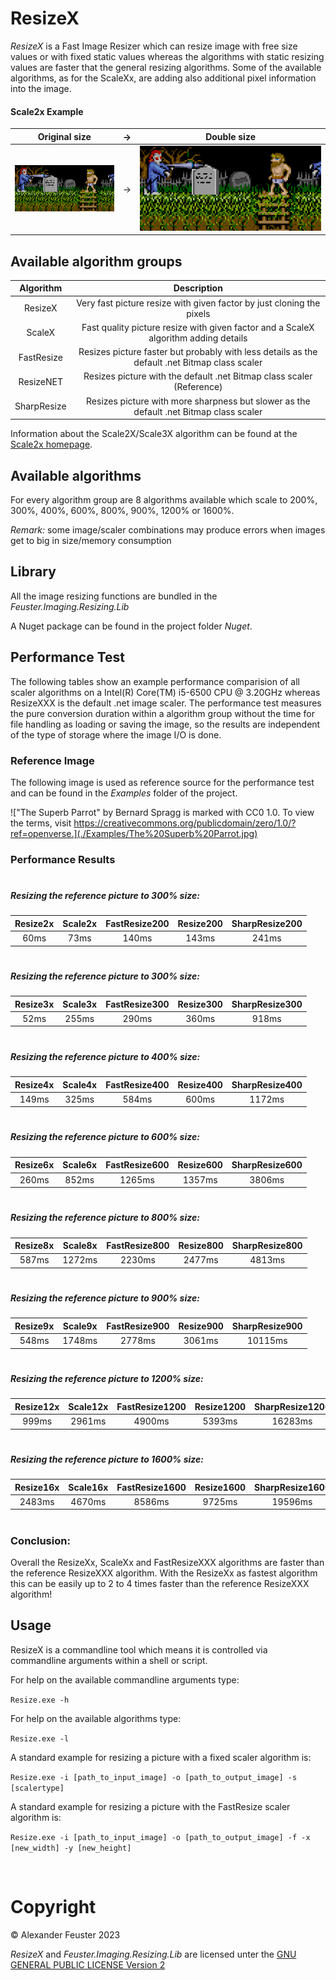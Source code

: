 # ResizeX

_ResizeX_ is a Fast Image Resizer which can resize image with free size values or with fixed static values whereas the algorithms with static resizing values are faster that the general resizing algorithms. Some of the available algorithms, as for the ScaleXx, are adding also additional pixel information into the image.

#### Scale2x Example

|Original size | &rarr; | Double size |
|:----:|:----:|:----:|
| ![Source](./Examples/Example.png) | &rarr; | ![Scale2x](./Examples/Example-Scale2x.png)|

## Available algorithm groups

|Algorithm|Description|
|:----:|:----:|
| ResizeX | Very fast picture resize with given factor by just cloning the pixels |
| ScaleX | Fast quality picture resize with given factor and a ScaleX algorithm adding details |
| FastResize | Resizes picture faster but probably with less details as the default .net Bitmap class scaler |
| ResizeNET | Resizes picture with the default .net Bitmap class scaler (Reference) |
| SharpResize | Resizes picture with more sharpness but slower as the default .net Bitmap class scaler |

Information about the Scale2X/Scale3X algorithm can be found at the [Scale2x homepage](https://www.scale2x.it/).

## Available algorithms

For every algorithm group are 8 algorithms available which scale to 200%, 300%, 400%, 600%, 800%, 900%, 1200% or 1600%.

_Remark:_ some image/scaler combinations may produce errors when images get to big in size/memory consumption

## Library

All the image resizing functions are bundled in the _Feuster.Imaging.Resizing.Lib_

A Nuget package can be found in the project folder _Nuget_.

## Performance Test

The following tables show an example performance comparision of all scaler algorithms on a Intel(R) Core(TM) i5-6500 CPU @ 3.20GHz whereas ResizeXXX is the default .net image scaler.
The performance test measures the pure conversion duration within a algorithm group without the time for file handling as loading or saving the image, so the results are independent of the type of storage where the image I/O is done.

### Reference Image

The following image is used as reference source for the performance test and can be found in the _Examples_ folder of the project.

!["The Superb Parrot" by Bernard Spragg is marked with CC0 1.0. To view the terms, visit https://creativecommons.org/publicdomain/zero/1.0/?ref=openverse.](./Examples/The%20Superb%20Parrot.jpg)


### Performance Results
 #
##### __Resizing the reference picture to 300% size:__
| Resize2x | Scale2x | FastResize200 | Resize200 | SharpResize200 |
|:----:|:----:|:----:|:----:|:----:|
| 60ms | 73ms | 140ms | 143ms | 241ms |
 #
##### __Resizing the reference picture to 300% size:__

| Resize3x | Scale3x | FastResize300 | Resize300 | SharpResize300 |
|:----:|:----:|:----:|:----:|:----:|
| 52ms | 255ms | 290ms | 360ms | 918ms |
 #
##### __Resizing the reference picture to 400% size:__

| Resize4x | Scale4x | FastResize400 | Resize400 | SharpResize400 |
|:----:|:----:|:----:|:----:|:----:|
| 149ms | 325ms | 584ms | 600ms | 1172ms |
 #
##### __Resizing the reference picture to 600% size:__

| Resize6x | Scale6x | FastResize600 | Resize600 | SharpResize600 |
|:----:|:----:|:----:|:----:|:----:|
| 260ms | 852ms | 1265ms | 1357ms | 3806ms |
 #
##### __Resizing the reference picture to 800% size:__

| Resize8x | Scale8x | FastResize800 | Resize800 | SharpResize800 |
|:----:|:----:|:----:|:----:|:----:|
| 587ms | 1272ms | 2230ms | 2477ms | 4813ms |
 #
##### __Resizing the reference picture to 900% size:__

| Resize9x | Scale9x | FastResize900 | Resize900 | SharpResize900 |
|:----:|:----:|:----:|:----:|:----:|
| 548ms | 1748ms | 2778ms | 3061ms | 10115ms |
 #
##### __Resizing the reference picture to 1200% size:__

| Resize12x | Scale12x | FastResize1200 | Resize1200 | SharpResize1200 |
|:----:|:----:|:----:|:----:|:----:|
| 999ms | 2961ms | 4900ms | 5393ms | 16283ms |
 #
##### __Resizing the reference picture to 1600% size:__

| Resize16x | Scale16x | FastResize1600 | Resize1600 | SharpResize1600 |
|:----:|:----:|:----:|:----:|:----:|
| 2483ms | 4670ms | 8586ms | 9725ms | 19596ms |
 #

### __Conclusion:__

Overall the ResizeXx, ScaleXx and FastResizeXXX algorithms are faster than the reference ResizeXXX algorithm.
With the ResizeXx as fastest algorithm this can be easily up to 2 to 4 times faster than the reference ResizeXXX algorithm!

## Usage

ResizeX is a commandline tool which means it is controlled via commandline arguments within a shell or script.

For help on the available commandline arguments type:

`Resize.exe -h`

For help on the available algorithms type:

`Resize.exe -l`

A standard example for resizing a picture with a fixed scaler algorithm is:

`Resize.exe -i [path_to_input_image] -o [path_to_output_image] -s [scalertype]`


A standard example for resizing a picture with the FastResize scaler algorithm is:

`Resize.exe -i [path_to_input_image] -o [path_to_output_image] -f -x [new_width] -y [new_height]`

&nbsp;
&nbsp;
&nbsp;
# Copyright

© Alexander Feuster 2023

_ResizeX_ and _Feuster.Imaging.Resizing.Lib_ are licensed unter the [GNU GENERAL PUBLIC LICENSE Version 2](gpl-2.0.txt)
